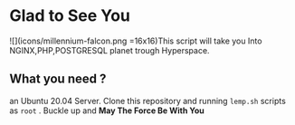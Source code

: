 # Glad to See You
![](icons/millennium-falcon.png =16x16)This script will take you Into NGINX,PHP,POSTGRESQL planet trough Hyperspace.

## What you need ?
an Ubuntu 20.04 Server. Clone this repository and running `lemp.sh` scripts as `root` .
Buckle up and **May The Force Be With You**
